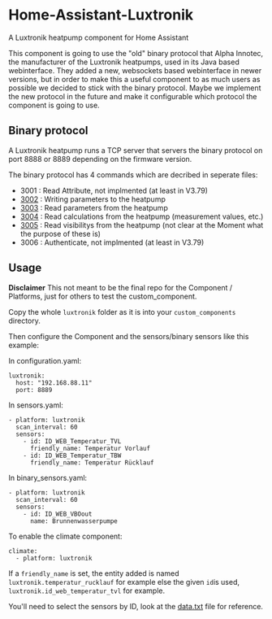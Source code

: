 # Home-Assistant-Luxtronik

A Luxtronik heatpump component for Home Assistant

This component is going to use the "old" binary protocol that Alpha Innotec, the manufacturer of the Luxtronik heatpumps, used in its Java based webinterface. They added a new, websockets based webinterface in newer versions, but in order to make this a useful component to as much users as possible we decided to stick with the binary protocol.
Maybe we implement the new protocol in the future and make it configurable which protocol the component is going to use.

## Binary protocol

A Luxtronik heatpump runs a TCP server that servers the binary protocol on port 8888 or 8889 depending on the firmware version. 

The binary protocol has 4 commands which are decribed in seperate files:

- 3001 : Read Attribute, not implmented (at least in V3.79)
- [3002](3002.md) : Writing parameters to the heatpump
- [3003](3003.md) : Read parameters from the heatpump
- [3004](3004.md) : Read calculations from the heatpump (measurement values, etc.)
- [3005](3005.md) : Read visibilitys from  the heatpump (not clear at the Moment what the purpose of these is)
- 3006 : Authenticate, not implmented (at least in V3.79)


## Usage

**Disclaimer**
This not meant to be the final repo for the Component / Platforms, just for others to test the custom_component.

Copy the whole `luxtronik` folder as it is into your `custom_components` directory.

Then configure the Component and the sensors/binary sensors like this example:

In configuration.yaml:
```
luxtronik:
  host: "192.168.88.11"
  port: 8889
```
In sensors.yaml:
```
- platform: luxtronik
  scan_interval: 60
  sensors:
    - id: ID_WEB_Temperatur_TVL
      friendly_name: Temperatur Vorlauf
    - id: ID_WEB_Temperatur_TBW
      friendly_name: Temperatur Rücklauf
```
In binary_sensors.yaml:
```
- platform: luxtronik
  scan_interval: 60
  sensors:
    - id: ID_WEB_VBOout
      name: Brunnenwasserpumpe
```
To enable the climate component:
```
climate:
  - platform: luxtronik

```

If a `friendly_name` is set, the entity added is named `luxtronik.temperatur_rucklauf` for example else the given `id`is used, `luxtronik.id_web_temperatur_tvl` for example.

You'll need to select the sensors by ID, look at the [data.txt](data.txt) file for reference.
